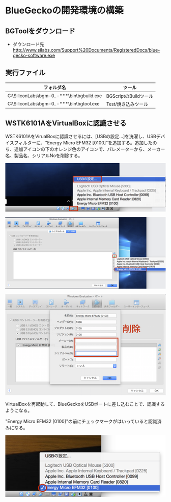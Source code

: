 # BlueGeckoの開発環境の構築

## BGToolをダウンロード

* ダウンロード先
http://www.silabs.com/Support%20Documents/RegisteredDocs/blue-gecko-software.exe

## 実行ファイル

| フォルダ名 | ツール |
| -- | -- |
| C:\SiliconLabs\bgm-0.*.*-***\bin\bgbuild.exe | BGScriptのBuildツール |
| C:\SiliconLabs\bgm-0.*.*-***\bin\bgtool.exe | Test/焼き込みツール |

## WSTK6101AをVirtualBoxに認識させる

WSTK6101AをVirualBoxに認識させるには、[USBの設定...]を洗濯し、USBデバイスフィルターに、"Energy Micro EFM32 [0100]"を追加する。追加したのち、追加アイコンの下のオレンジ色のアイコンで、パレメーターから、メーカー名、製品名、シリアルNoを削除する。

![](gecko001.png)

![](gecko002.png)

![](gecko003.png)

VirtualBoxを再起動して、BlueGeckoをUSBポートに差し込むことで、認識するようになる。

"Energy Micro EFM32 [0100]"の前にチェックマークがはいっていると認識済みになる。

![](gecko004.png)

